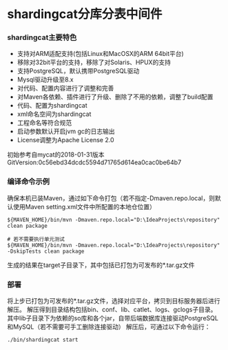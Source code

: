 # shardingcat分库分表中间件

### shardingcat主要特色
- 支持对ARM适配支持(包括Linux和MacOSX的ARM 64bit平台)
- 移除对32bit平台的支持，移除了对Solaris、HPUX的支持
- 支持PostgreSQL，默认携带PostgreSQL驱动
- Mysql驱动升级至8.x
- 对代码、配置内容进行了调整和完善
- 对Maven各依赖、插件进行了升级、删除了不用的依赖，调整了build配置
- 代码、配置为shardingcat
- xml命名空间为shardingcat
- 工程命名等符合规范
- 启动参数默认开启jvm gc的日志输出
- License调整为Apache License 2.0

初始参考自mycat的2018-01-31版本GitVersion:0c56ebd34dcdc5594d71765d614ea0cac0be64b7

### 编译命令示例
确保本机已装Maven，通过如下命令打包（若不指定-Dmaven.repo.local，则默认使用Maven setting.xml文件中所配置的本地仓位置）
```
${MAVEN_HOME}/bin/mvn -Dmaven.repo.local="D:\IdeaProjects\repository" clean package

# 若不需要执行单元测试
${MAVEN_HOME}/bin/mvn -Dmaven.repo.local="D:\IdeaProjects\repository" -DskipTests clean package
```
生成的结果在target子目录下，其中包括已打包为可发布的*.tar.gz文件

### 部署
将上步已打包为可发布的*.tar.gz文件，选择对应平台，拷贝到目标服务器后进行解压。
解压得到目录结构包括bin、conf、lib、catlet、logs、gclogs子目录。
其中lib子目录下为依赖的so库和各个jar，自带后端数据库连接驱动PostgreSQL和MySQL（若不需要可手工删除连接驱动）
解压后，可通过以下命令运行：
```
./bin/shardingcat start
```
